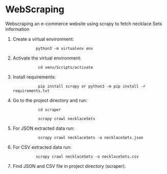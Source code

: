 # WebScraping 

Webscraping an e-commerce website using scrapy to fetch necklace Sets information

1. Create a virtual environment:
      
                 python3 -m virtualenv env
      
2. Activate the virtual environment:

                  cd venv/Scripts/activate
     
3. Install requirements:
      
                  pip install scrapy or python3 -m pip install -r requirements.txt
     
4. Go to the project directory and run:

                  cd scraper

                  scrapy crawl necklaceSets
      
5. For JSON extracted data run:

                  scrapy crawl necklaceSets -o necklaceSets.json

6.  For CSV extracted data run:

                  scrapy crawl necklaceSets -o necklaceSets.csv
      
7. Find JSON and CSV file in project directory (scraper).


